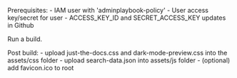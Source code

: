 Prerequisites:
    - IAM user with 'adminplaybook-policy'
    - User access key/secret for user
    - ACCESS_KEY_ID and SECRET_ACCESS_KEY updates in Github

Run a build.

Post build:
    - upload just-the-docs.css and dark-mode-preview.css into the assets/css folder
    - upload search-data.json into assets/js folder
    - (optional) add favicon.ico to root
